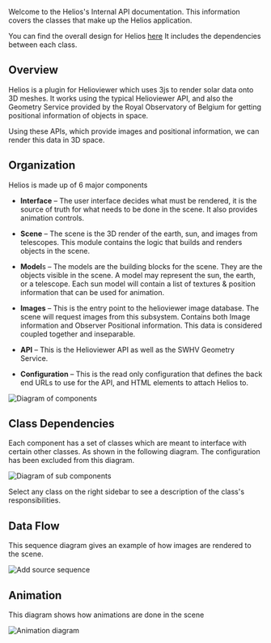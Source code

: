 Welcome to the Helios's Internal API documentation.
This information covers the classes that make up
the Helios application.

You can find the overall design for Helios [here](https://bit.ly/3PtWmLp)
It includes the dependencies between each class.

## Overview

Helios is a plugin for Helioviewer which uses 3js to render solar data
onto 3D meshes. It works using the typical Helioviewer API, and also
the Geometry Service provided by the Royal Observatory of Belgium for
getting positional information of objects in space.

Using these APIs, which provide images and positional information, we can
render this data in 3D space.

## Organization
Helios is made up of 6 major components

- **Interface** – The user interface decides what must be rendered, it is the source of truth for what needs to be done in the scene. It also provides animation controls.

- **Scene** – The scene is the 3D render of the earth, sun, and images from telescopes. This module contains the logic that builds and renders objects in the scene.

- **Model**s – The models are the building blocks for the scene. They are the objects visible in the scene. A model may represent the sun, the earth, or a telescope. Each sun model will contain a list of textures & position information that can be used for animation.

- **Images** – This is the entry point to the helioviewer image database. The scene will request images from this subsystem. Contains both Image information and Observer Positional information. This data is considered coupled together and inseparable.

- **API** – This is the Helioviewer API as well as the SWHV Geometry Service.

- **Configuration** – This is the read only configuration that defines the back end URLs to use for the API, and HTML elements to attach Helios to.

![Diagram of components](https://bit.ly/3SYalfp)

## Class Dependencies
Each component has a set of classes which are meant to interface
with certain other classes. As shown in the following diagram.
The configuration has been excluded from this diagram.

![Diagram of sub components](https://bit.ly/3A32uou)

Select any class on the right sidebar to see a description
of the class's responsibilities.

## Data Flow
This sequence diagram gives an example of how images are rendered
to the scene.

![Add source sequence](https://bit.ly/3ADceHD)

## Animation
This diagram shows how animations are done in the scene

![Animation diagram](https://bit.ly/3CcOefr)

